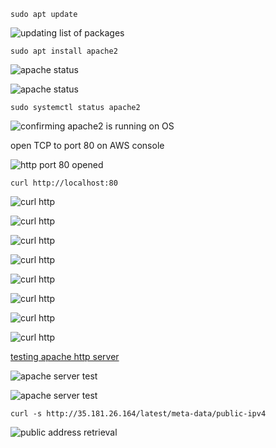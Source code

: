 `sudo apt update`

![updating list of packages](./images/apache_installation/packages_list_update.PNG)

`sudo apt install apache2`

![apache status](./images/apache_installation/apache_status_page1.PNG)

![apache status](./images/apache_installation/apache_status_page2.PNG)

`sudo systemctl status apache2`

![confirming apache2 is running on OS](./images/apache_installation/systemctl_apache2.PNG)

open TCP to port 80 on AWS console

![http port 80 opened](./images/apache_installation/http_port80_secutity_group.PNG)

`curl http://localhost:80`

![curl http](./images/apache_installation/curl_http_page1.PNG)

![curl http](./images/apache_installation/curl_http_page2.PNG)

![curl http](./images/apache_installation/curl_http_page3.PNG)

![curl http](./images/apache_installation/curl_http_page4.PNG)

![curl http](./images/apache_installation/curl_http_page5.PNG)

![curl http](./images/apache_installation/curl_http_page6.PNG)

![curl http](./images/apache_installation/curl_http_page7.PNG)

![curl http](./images/apache_installation/curl_http_page8.PNG)

[testing apache http server](http://35.181.26.164/)

![apache server test](./images/apache_installation/apache_server_test_page1.PNG)

![apache server test](./images/apache_installation/apache_server_test_page2.PNG)

`curl -s http://35.181.26.164/latest/meta-data/public-ipv4`

![public address retrieval](./images/apache_installation/public_ip_address_retrieval.PNG)



